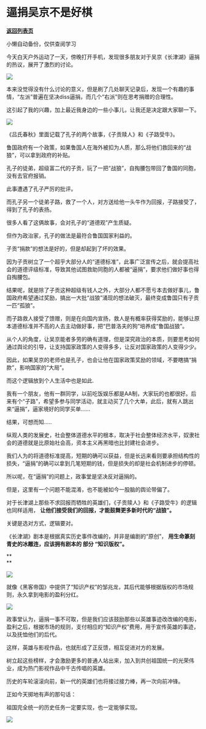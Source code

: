 # 逼捐吴京不是好棋

[**返回列表页**](/gzh/政事堂2019)

小懒自动备份，仅供查阅学习

今天白天户外运动了一天，傍晚打开手机，发现很多朋友对于吴京《长津湖》逼捐的热议，展开了激烈的讨论。

  

![](https://mmbiz.qpic.cn/mmbiz_png/rxhS23yu8cOkrvRbbD7icLfbwnh1CN84VaZeVNPqUGt6PTuTm93rvu2ILkn0dNZrcuHyVrlkOBTQvd36PEDAyXQ/640?wx_fmt=png)  

  

本来没觉得没有什么讨论的意义，但是刷了几处聊天记录后，发现一个有趣的事情，“左派”普遍在坚决diss逼捐，而几个“右派”则在思考捐赠的合理性。  

  

这引起了我的兴趣，加上最近我身边的一些小事儿，让我还是决定跟大家聊一下。  

  

![](https://mmbiz.qpic.cn/mmbiz_gif/rxhS23yu8cOkrvRbbD7icLfbwnh1CN84VN4bnyb2MrCheALtamKIE58RKNZEEIGZ9AYFTN1mCRGVEn3ib8FOD67Q/640?wx_fmt=gif)

  

《吕氏春秋》里面记载了孔子的两个故事，《子贡赎人》和《子路受牛》。

  

鲁国政府有一个政策，如果鲁国人在海外被扣为人质，那么将他们救回来的“战狼”，可以拿到政府的补贴。  

  

孔子的徒弟，超级富二代的子贡，玩了一把“战狼”，自掏腰包带回了鲁国的同胞，没有去官府报销。

  

此事遭遇了孔子严厉的批评。

  

而孔子另一个徒弟子路，救了一个人，对方送给他一头牛作为回报，子路接受了，得到了孔子的表扬。

  

很多人看了这俩故事，会对孔子的“道德观”产生质疑。  

  

但作为政治家，孔子的做法是最符合鲁国国家利益的。

  

子贡“捐款”的想法是好的，但是却起到了坏的效果。

  

因为子贡树立了一个超乎大部分人的“道德标准”，此事广泛宣传之后，就会提高社会的道德评级标准，导致其他试图救助同胞的人都被“逼捐”，要求他们做好事也得自掏腰包。

  

结果呢，就是除了子贡这种超级有钱人之外，大部分人都不愿亏本去做好事儿，鲁国政府希望通过奖励，搞出一大批“战狼”涌现的想法破灭，最终变成鲁国只有子贡一匹“孤狼”。

  

而子路救人接受了馈赠，则是在向国内宣扬，救人是有概率获得奖励的，能够让原本道德标准并不高的人去主动做好事，把“巴普洛夫的狗”培养成“鲁国战狼”。

  

从个人的角度，让吴京能者多劳的确有道理，但是深究政治的本质，则要思考如何通过舆论的引导，让支持国家政策的人变得多多，让反对国家政策的人变得少少。

  

因此，如果吴京的老师也是孔子，也会让他在国家政策奖励的领域，不要瞎搞“捐款”，影响国家的“大局”。

  

而这个逻辑放到个人生活中也是如此.

  

我有一个朋友，他有一群同学，以前吃饭娱乐都是AA制，大家玩的也都很好。后来有个“子路”，希望多参与同学活动，就主动买了几个大单，此后，就有人跳出来“逼捐”，逼家境好的同学买单......

  

结果，可想而知.....

  

纵观人类的发展史，社会整体道德水平的根本，取决于社会整体经济水平，奴隶社会的道德就是比原始社会高，资本主义再黑暗也比封建社会进步。

  

我们人为的将道德标准提高，短期的确可以获益，但是长远来看则要承担结构性的损失，“逼捐”的确可以拿到几笔短期的钱，但是损失的却是社会机制进步的停顿。

  

所以呢，在“逼捐”的问题上，政事堂是坚决反对逼捐的。

  

但是，这里有一个问题不能混淆，也不能被如今一股脑的舆论带偏了。

  

对于长津湖上那些不求回报而牺牲的英雄们，《子贡赎人》和《子路受牛》的逻辑也同样适用， **让他们接受我们的回报，才能鼓舞更多新时代的“战狼”。**

  

关键是选对方式，逻辑要对。  

  

《长津湖》剧本是根据真实历史事件改编的，并非是编剧的“原创”， **用生命篆刻青史的冰雕连，应该拥有剧本的 **部分** “知识版权”。**

 **  
**

**![](https://mmbiz.qpic.cn/mmbiz_jpg/rxhS23yu8cOkrvRbbD7icLfbwnh1CN84Vkg0LT8GmstIIWKukCHvGDibd2RPSnQgvPoASwGDialqOUJcRoT9hZOLQ/640?wx_fmt=jpeg)**

  

就像《黑客帝国》中提供了“知识产权”的邹兆龙，其后代能够根据版权的市场规则，永久拿到电影的盈利分红。

  

![](https://mmbiz.qpic.cn/mmbiz_jpg/rxhS23yu8cOkrvRbbD7icLfbwnh1CN84VkibJ2whSDwyAwIdGiaNXZIfvxhmroZD1E3ZJahJicd7mmrIqIrWyG82EQ/640?wx_fmt=jpeg)

  

政事堂认为，逼捐一事不可取，但是我们应该鼓励那些以英雄事迹改改编的电影，盈利之后，根据市场的规则，支付相应的“知识产权”费用，用于宣传英雄的事迹，以及抚恤他们的后代。

  

这样，英雄与影视作品，也就形成了正反馈，相互促进对方的发展。  

  

树立起这些榜样，才会激励更多的普通人站出来，加入到共创祖国统一的光荣伟业，成为热门影视作品中千古传唱的英雄。

  

历史的车轮滚滚向前，新一代的英雄们也将接过接力棒，再一次向前冲锋。

  

正如今天掷地有声的那句话：

  

祖国完全统一的历史任务一定要实现，也一定能够实现。

  

  
![](https://mmbiz.qpic.cn/mmbiz_jpg/rxhS23yu8cOkrvRbbD7icLfbwnh1CN84Vq3KtWBmVXFpAKuulm325SjWFTsxw9oAibGu0eiaaziaKJEYAJAnsdW8Lg/640?wx_fmt=jpeg)

